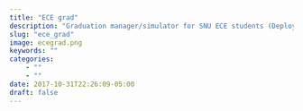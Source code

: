 ```yaml
---
title: "ECE grad"
description: "Graduation manager/simulator for SNU ECE students (Deployed on iOS, available on App Store)"
slug: "ece_grad"
image: ecegrad.png
keywords: ""
categories: 
    - ""
    - ""
date: 2017-10-31T22:26:09-05:00
draft: false
---
```

